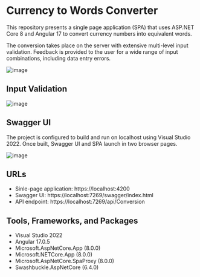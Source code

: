 # Currency to Words Converter
This repository presents a single page application (SPA) that uses ASP.NET Core 8 and Angular 17 to convert currency numbers into equivalent words.

The conversion takes place on the server with extensive multi-level input validation. Feedback is provided to the user for a wide range of input combinations, including data entry errors.

![image](https://github.com/k-f-m/currency-numbers-to-words/assets/55965735/38194050-0a42-4989-87f2-e5aea7849fdd)

## Input Validation

![image](https://github.com/k-f-m/currency-numbers-to-words/assets/55965735/f5013d25-f0d2-474a-9e26-40ebc7b94ded)

## Swagger UI
The project is configured to build and run on localhost using Visual Studio 2022. Once built, Swagger UI and SPA launch in two browser pages.

![image](https://github.com/k-f-m/currency-numbers-to-words/assets/55965735/508e55bd-de0c-4f01-ad65-9f8665bf1ab1)

## URLs
- Sinle-page application: https://localhost:4200
- Swagger UI: https://localhost:7269/swagger/index.html
- API endpoint: https://localhost:7269/api/Conversion


## Tools, Frameworks, and Packages
- Visual Studio 2022
- Angular 17.0.5
- Microsoft.AspNetCore.App (8.0.0)
- Microsoft.NETCore.App (8.0.0)
- Microsoft.AspNetCore.SpaProxy (8.0.0)
- Swashbuckle.AspNetCore (6.4.0)
